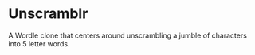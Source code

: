 # Unscramblr
A Wordle clone that centers around unscrambling a jumble of characters into 5 letter words.
